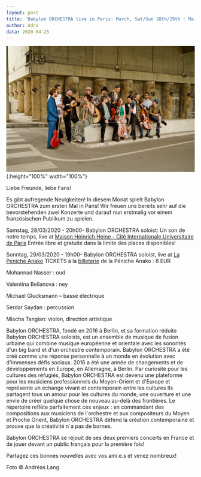 ```yaml
---
layout: post
title: 'Babylon ORCHESTRA live in Paris: March, Sat/Sun 28th/29th : Maison Heinrich Heine | La Peniche Anako'
author: Adri
data: 2020-04-25
---
```

![](/styles/pictures/news/BO_press_by_Andreas_lang_1.jpg){:height="100%" width="100%"}

Liebe Freunde, liebe Fans!

Es gibt aufregende Neuigkeiten!
In diesem Monat spielt Babylon ORCHESTRA zum ersten Mal in Paris! Wir freuen uns bereits sehr auf die bevorstehenden zwei Konzerte und darauf nun erstmalig vor einem französischen Publikum zu spielen.

Samstag, 28/03/2020 - 20h00-  Babylon ORCHESTRA soloist: Un son de notre temps, live at [Maison Heinrich Heine - Cité Internationale Universitaire de Paris](https://www.maison-heinrich-heine.org/manifestations-culturelles/2020/mars/babylon-orchestra?lang=fr)   Entrée libre et gratuite dans la limite des places disponibles!

Sonntag, 29/03/2020 - 19h00- Babylon ORCHESTRA soloist, live at [La Peniche Anako](https://penicheanako.org/agenda/2020-02-29-babylon-orchestra)  TICKETS à la [billeterie](https://penicheanako.org/agenda/2020-02-29-babylon-orchestra?fbclid=IwAR1dooQ5L1DQCJDnY2o7deFXRjthB6IC3a-2MbYwiTwyAI1c8tqW4mTf9g4) de la Péniche Anako : 8 EUR



Mohannad Nasser : oud 

Valentina Bellanova : ney 

Michael Glucksmann – basse électrique

Serdar Saydan : percussion

Mischa Tangian: violon, direction artistique

Babylon ORCHESTRA, fondé en 2016 à Berlin, et sa formation réduite Babylon ORCHESTRA soloists, est un ensemble de musique de fusion urbaine qui combine musique européenne et orientale avec les sonorités d'un big band et d'un orchestre contemporain.
Babylon ORCHESTRA a été créé comme une réponse personnelle à un monde en évolution avec d'immenses défis sociaux. 2016 a été une année de changements et de développements en Europe, en Allemagne, à Berlin. Par curiosité pour les cultures des réfugiés, Babylon ORCHESTRA est devenu une plateforme pour les musiciens professionnels du Moyen-Orient et d'Europe et représente un échange vivant et contemporain entre les cultures
Ils partagent tous un amour pour les cultures du monde, une ouverture et une envie de créer quelque chose de nouveau au-delà des frontières. Le répertoire reflète parfaitement ces enjeux : en commandant des compositions aux musiciens de l´orchestre et aux compositeurs du Moyen et Proche Orient, Babylon ORCHESTRA défend la création contemporaine et prouve que la créativité n´a pas de bornes. 

Babylon ORCHESTRA se réjouit de ses deux premiers concerts en France et de jouer devant un public français pour la première fois!

Partagez ces bonnes nouvelles avec vos ami.e.s et venez nombreux!

Foto © Andréas Lang
